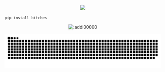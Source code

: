 <!-- <p align=center><img width=90% src="banner.gif"></img></p> -->
<p align=center>
<a href="https://discord.com/users/703179231886049341"><img src="https://discord.c99.nl/widget/theme-4/703179231886049341.png" width=50%></a>
 </p>

```sh-session
pip install bitches
```

 

<p align="center"><img src="https://count.getloli.com/get/@:addi00000" alt=":addi00000" /></p>

















![](https://raw.githubusercontent.com/Platane/snk/output/github-contribution-grid-snake.svg)





